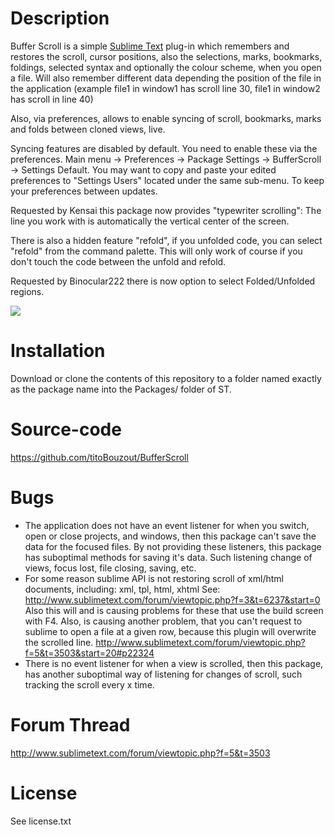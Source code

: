 # Description

Buffer Scroll is a simple [Sublime Text](http://www.sublimetext.com/) plug-in which remembers and
restores the scroll, cursor positions, also the selections, marks, bookmarks, foldings, selected
syntax and optionally the colour scheme, when you open a file. Will also remember different data
depending the position of the file in the application (example file1 in window1 has scroll line 30,
file1 in window2 has scroll in line 40)

Also, via preferences, allows to enable syncing of scroll, bookmarks, marks and folds between cloned
views, live.

Syncing features are disabled by default. You need to enable these via the preferences. Main menu ->
Preferences -> Package Settings -> BufferScroll -> Settings Default. You may want to copy and paste
your edited preferences to "Settings Users" located under the same sub-menu. To keep your
preferences between updates.

Requested by Kensai this package now provides "typewriter scrolling": The line you work with is
automatically the vertical center of the screen.

There is also a hidden feature "refold", if you unfolded code, you can select "refold" from the
command palette. This will only work of course if you don't touch the code between the unfold and
refold.

Requested by Binocular222 there is now option to select Folded/Unfolded regions.

<img src="http://dl.dropbox.com/u/9303546/SublimeText/BufferScoll/sync-scroll.png" border="0"/>

# Installation

Download or clone the contents of this repository to a folder named exactly as the package name into
the Packages/ folder of ST.

# Source-code

https://github.com/titoBouzout/BufferScroll

# Bugs

- The application does not have an event listener for when you switch, open or close projects, and
  windows, then this package can't save the data for the focused files. By not providing these
  listeners, this package has suboptimal methods for saving it's data. Such listening change of
  views, focus lost, file closing, saving, etc.
- For some reason sublime API is not restoring scroll of xml/html documents, including: xml, tpl,
  html, xhtml See: http://www.sublimetext.com/forum/viewtopic.php?f=3&t=6237&start=0 Also this will
  and is causing problems for these that use the build screen with F4. Also, is causing another
  problem, that you can't request to sublime to open a file at a given row, because this plugin will
  overwrite the scrolled line.
  http://www.sublimetext.com/forum/viewtopic.php?f=5&t=3503&start=20#p22324
- There is no event listener for when a view is scrolled, then this package, has another suboptimal
  way of listening for changes of scroll, such tracking the scroll every x time.

# Forum Thread

http://www.sublimetext.com/forum/viewtopic.php?f=5&t=3503

# License

See license.txt
